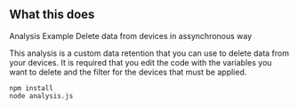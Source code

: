 ## What this does
Analysis Example
Delete data from devices in assynchronous way

This analysis is a custom data retention that you can use to delete data from your devices.
It is required that you edit the code with the variables you want to delete and the filter for the devices that must be applied.

`npm install`<br>
`node analysis.js`
